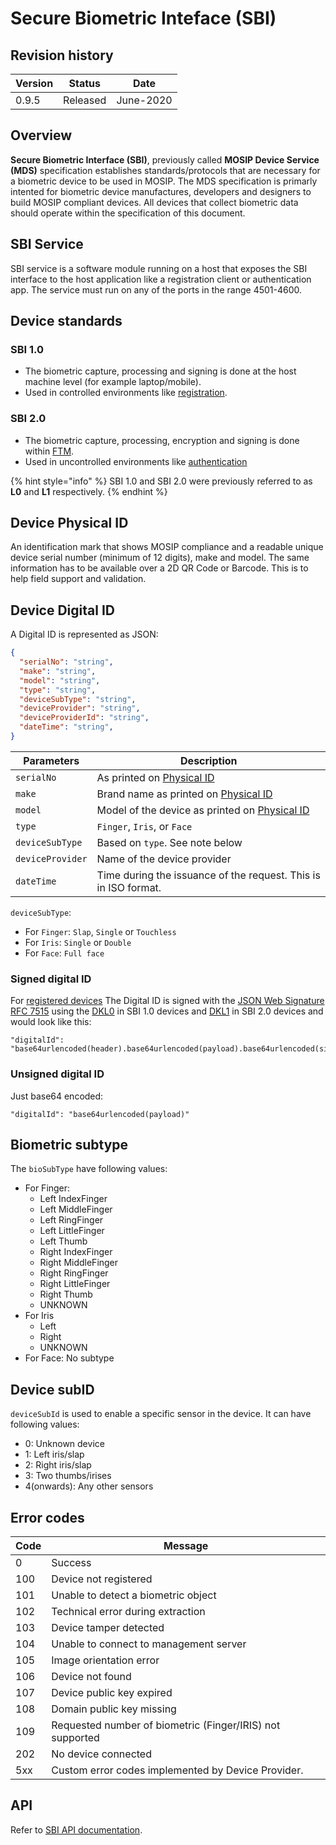 # Secure Biometric Inteface (SBI)

## Revision history
|Version|Status|Date|
|---|---|---|
|0.9.5|Released|June-2020|

## Overview
**Secure Biometric Interface (SBI)**, previously called **MOSIP Device Service (MDS)** specification establishes standards/protocols that are necessary for a biometric device to be used in MOSIP. The MDS specification is primarly intented for biometric device manufactures, developers and designers to build MOSIP compliant devices. All devices that collect biometric data should operate within the specification of this document.

## SBI Service
SBI service is a software module running on a host that exposes the SBI interface to the host application like a registration client or authentication app. The service must run on any of the ports in the range 4501-4600.

## Device standards
### SBI 1.0 
* The biometric capture, processing and signing is done at the host machine level (for example laptop/mobile). 
* Used in controlled environments like [registration](https://docs.mosip.io/1.2.0/id-lifecycle-management#registration-enrollment).
### SBI 2.0
* The biometric capture, processing, encryption and signing is done within [FTM](ftm.md). 
* Used in uncontrolled environments like [authentication](https://docs.mosip.io/1.2.0/id-authentication)

{% hint style="info" %}
SBI 1.0 and SBI 2.0 were previously referred to as **L0** and **L1** respectively.
{% endhint %}

## Device Physical ID
An identification mark that shows MOSIP compliance and a readable unique device serial number (minimum of 12 digits), make and model. The same information has to be available over a 2D QR Code or Barcode. This is to help field support and validation.

## Device Digital ID
A Digital ID is represented as JSON:
```JSON
{
  "serialNo": "string",
  "make": "string",
  "model": "string",
  "type": "string",
  "deviceSubType": "string",
  "deviceProvider": "string",
  "deviceProviderId": "string",
  "dateTime": "string",
}
```
|Parameters|Description|
|---|---|
|`serialNo`|As printed on [Physical ID](#device-physical-id)
|`make`|Brand name as printed on [Physical ID](#device-physical-id)|
|`model`|Model of the device as printed on [Physical ID](#device-physical-id)|
|`type`|`Finger`, `Iris`, or `Face`|
|`deviceSubType`|Based on `type`. See note below|
|`deviceProvider` | Name of the device provider|
|`dateTime`| Time during the issuance of the request. This is in ISO format.|

`deviceSubType`:
* For `Finger`: `Slap`, `Single` or `Touchless`
* For `Iris`: `Single` or `Double`
* For `Face`: `Full face`

### Signed digital ID
For [registered devices]()
The Digital ID is signed with the [JSON Web Signature RFC 7515](https://datatracker.ietf.org/doc/html/rfc7515) using the [DKL0](keys.md#device-specific-keys) in SBI 1.0 devices and [DKL1](keys.md#device-specific-keys) in SBI 2.0 devices and would look like this:
```
"digitalId": "base64urlencoded(header).base64urlencoded(payload).base64urlencoded(signature)"
```
### Unsigned digital ID
Just base64 encoded:
```
"digitalId": "base64urlencoded(payload)"
```

## Biometric subtype
The `bioSubType` have following values:
* For Finger: 
    * Left IndexFinger 
    * Left MiddleFinger
    * Left RingFinger
    * Left LittleFinger
    * Left Thumb
    * Right IndexFinger
    * Right MiddleFinger 
    * Right RingFinger
    * Right LittleFinger
    * Right Thumb
    * UNKNOWN
* For Iris
    * Left
    * Right
    * UNKNOWN
* For Face: No subtype

## Device subID
`deviceSubId` is used to enable a specific sensor in the device. It can have following values:
* 0: Unknown device
* 1: Left iris/slap 
* 2: Right iris/slap
* 3: Two thumbs/irises
* 4(onwards): Any other sensors

## Error codes
Code | Message
-----|--------
0   | Success
100 | Device not registered
101 | Unable to detect a biometric object
102 | Technical error during extraction
103 | Device tamper detected
104 | Unable to connect to management server
105 | Image orientation error
106 | Device not found
107 | Device public key expired
108 | Domain public key missing
109 | Requested number of biometric (Finger/IRIS) not supported
202 | No device connected
5xx | Custom error codes implemented by Device Provider. 

## API
Refer to [SBI API documentation](https://mosip.github.io/documentation/1.2.0-rc2/sbi.html).
